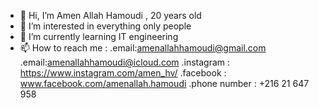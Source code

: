 - 👋 Hi, I’m Amen Allah Hamoudi , 20 years old
- 👀 I’m interested in everything only people
- 🌱 I’m currently learning IT engineering
- 📫 How to reach me :
       .email:amenallahhamoudi@gmail.com
       .email:amenallahhamoudi@icloud.com
       .instagram : https://www.instagram.com/amen_hv/
       .facebook : www.facebook.com/amenallah.hamoudi
       .phone number : +216 21 647 958


